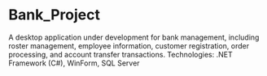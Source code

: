 # Bank_Project
A desktop application under development for bank management, including roster management, employee information, customer registration, order processing, and account transfer transactions. Technologies: .NET Framework (C#), WinForm, SQL Server
